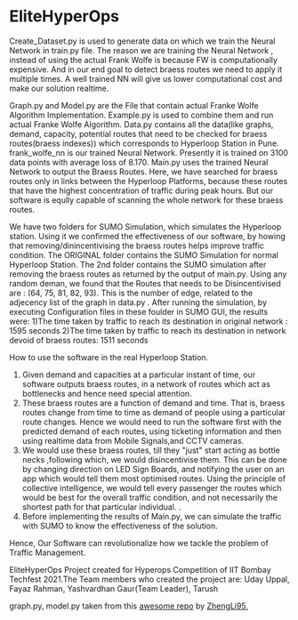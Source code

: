 # EliteHyperOps
Create_Dataset.py is used to generate data on which we train the Neural Network in train.py file. The reason we are training the Neural Network , instead of using the actual Frank Wolfe is because FW is computationally expensive. And in our end goal to detect braess routes we need to apply it multiple times. A well trained NN will give us lower computational cost and make our solution realtime.

Graph.py and Model.py are the File that contain actual Franke Wolfe Algorithm Implementation. Example.py is used to combine them and run actual Franke Wolfe Algorithm. Data.py contains all the data(like graphs, demand, capacity, potential routes that need to be checked for braess routes(braess indexes)) which corresponds to Hyperloop Station in Pune. frank_wolfe_nn is our trained Neural Network. Presently it is trained on 3100 data points with average loss of 8.170. Main.py uses the trained Neural Network to output the Braess Routes. Here, we have searched for braess routes only in links between the Hyperloop Platforms, because these routes that have the highest concentration of traffic during peak hours. But our software is eqully capable of scanning the whole network for these braess routes. 

We have two folders for SUMO Simulation, which simulates the Hyperloop station. Using it we confirmed the effectiveness of our software, by howing that removing/dinincentivising the braess routes helps improve traffic condition. The ORIGINAL folder contains the SUMO Simulation for normal Hyperloop Station. The 2nd folder contains the SUMO simulation after removing the braess routes as returned by the output of main.py. Using any random deman, we found that the Routes that needs to be Disincentivised are :  (64, 75, 81, 82, 93). This is the number of edge, related to the adjecency list of the graph in data.py . After running the simulation, by executing Configuration files in these foulder in SUMO GUI, the results were: 
1)The time taken by traffic to reach its destination in original network : 1595 seconds 
2)The time taken by traffic to reach its destination in network devoid of braess routes: 1511 seconds 

How to use the software in the real Hyperloop Station.

1) Given demand and capacities  at a particular instant of time, our software outputs braess routes, in a network of routes which act as bottlenecks and hence need special attention.
2) These braess routes are a function of demand and time. That is, braess routes change from time to time as demand of people using a particular route changes. Hence we would need to run the software first with the predicted demand of each routes, using ticketing information and then using realtime data from Mobile Signals,and CCTV cameras.
3) We would use these braess routes, till they "just" start acting as bottle necks ,following which, we would disincentivise them. This can be done by changing direction on LED Sign Boards, and notifying the user on an app which would tell them most optimised routes. Using the principle of collective intelligence, we would tell every passenger the routes which would be best for the overall traffic condition, and not necessarily the shortest path for that particular individual.  .
4) Before implementing the results of Main.py, we can simulate the traffic with SUMO to know the effectiveness of the solution.

Hence, Our Software can revolutionalize how we tackle the problem of Traffic Management.  

EliteHyperOps Project created for Hyperops Competition of IIT Bombay Techfest 2021.The Team members who created the project are: 
Uday Uppal,
Fayaz Rahman,
Yashvardhan Gaur(Team Leader),
Tarush

graph.py, model.py taken from this [awesome repo](https://github.com/ZhengLi95/User-Equilibrium-Solution) by [ZhengLi95.](https://github.com/ZhengLi95)
